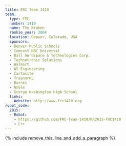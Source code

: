 ```yaml
---
title: FRC Team 1410
team:
  type: FRC
  number: 1410
  name: The Kraken
  rookie_year: 2004
  location: Denver, Colorado, USA
  sponsors:
  - Denver Public Schools
  - Comcast NBC Universal
  - Ball Aerospace & Technologies Corp.
  - Technetronic Solutions
  - Walmart
  - US Engineering
  - Cartasite
  - TreanorHL
  - Barnes
  - Noble
  - George Washington High School
  links:
    Website: http://www.frc1410.org
robot_code:
  2015:
  - Robot:
    - https://github.com/FRC-Team-1410/RR2015-FRC1410
    - C++
---
```


{% include remove_this_line_and_add_a_paragraph %}